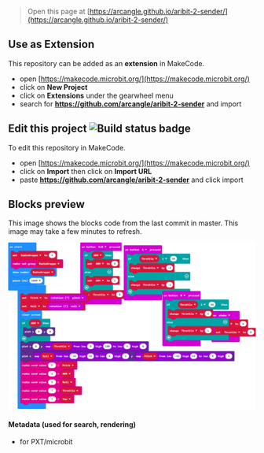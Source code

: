 
> Open this page at [https://arcangle.github.io/aribit-2-sender/](https://arcangle.github.io/aribit-2-sender/)

## Use as Extension

This repository can be added as an **extension** in MakeCode.

* open [https://makecode.microbit.org/](https://makecode.microbit.org/)
* click on **New Project**
* click on **Extensions** under the gearwheel menu
* search for **https://github.com/arcangle/aribit-2-sender** and import

## Edit this project ![Build status badge](https://github.com/arcangle/aribit-2-sender/workflows/MakeCode/badge.svg)

To edit this repository in MakeCode.

* open [https://makecode.microbit.org/](https://makecode.microbit.org/)
* click on **Import** then click on **Import URL**
* paste **https://github.com/arcangle/aribit-2-sender** and click import

## Blocks preview

This image shows the blocks code from the last commit in master.
This image may take a few minutes to refresh.

![A rendered view of the blocks](https://github.com/arcangle/aribit-2-sender/raw/master/.github/makecode/blocks.png)

#### Metadata (used for search, rendering)

* for PXT/microbit
<script src="https://makecode.com/gh-pages-embed.js"></script><script>makeCodeRender("{{ site.makecode.home_url }}", "{{ site.github.owner_name }}/{{ site.github.repository_name }}");</script>
